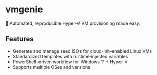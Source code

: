 # vmgenie

🧞 Automated, reproducible Hyper‑V VM provisioning made easy.

## Features

- Generate and manage seed ISOs for cloud-init–enabled Linux VMs
- Standardized templates with runtime‑injected variables
- PowerShell–driven workflow for Windows 11 + Hyper‑V
- Supports multiple OSes and versions
